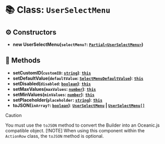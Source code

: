 # 📚 Class: `UserSelectMenu`

## ⚙️ Constructors

- **new UserSelectMenu(`selectMenu?`: [`Partial<UserSelectMenu>`][UserSelectMenuURL])**

## 🔧 Methods

- **setCustomID(`customID`: [`string`][StringURL])**: **[`this`][ThisURL]**
- **setDefaultValue(`defaultValue`: [`SelectMenuDefaultValue`][SelectMenuDefaultValueURL])**: **[`this`][ThisURL]**
- **setDisabled(`disabled`: [`boolean`][BooleanURL])**: **[`this`][ThisURL]**
- **setMaxValues(`maxValues`: [`number`][NumberURL])**: **[`this`][ThisURL]**
- **setMinValues(`minValues`: [`number`][NumberURL])**: **[`this`][ThisURL]**
- **setPlaceholder(`placeholder`: [`string`][StringURL])**: **[`this`][ThisURL]**
- **toJSON(`inArray?`: [`boolean`][BooleanURL])**: **[`UserSelectMenu`][UserSelectMenuURL] | [`UserSelectMenu[]`][UserSelectMenuURL]**

> [!CAUTION]
> You must use the `toJSON` method to convert the Builder into an Oceanic.js compatible object.
> [!NOTE]
> When using this component within the `ActionRow` class, the `toJSON` method is optional.

[BooleanURL]: https://developer.mozilla.org/en-US/docs/Web/JavaScript/Reference/Global_Objects/Boolean
[NumberURL]: https://developer.mozilla.org/en-US/docs/Web/JavaScript/Reference/Global_Objects/Number
[SelectMenuDefaultValueURL]: https://docs.oceanic.ws/dev/interfaces/Types_Interactions.SelectMenuDefaultValue.html
[StringURL]: https://developer.mozilla.org/en-US/docs/Web/JavaScript/Reference/Global_Objects/String
[ThisURL]: https://developer.mozilla.org/en-US/docs/Web/JavaScript/Reference/Operators/this
[UserSelectMenuURL]: https://docs.oceanic.ws/dev/interfaces/Types_Channels.UserSelectMenu.html

